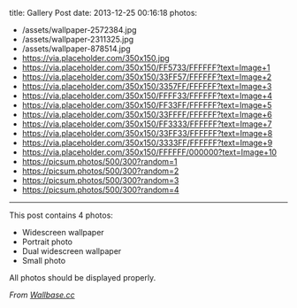 title: Gallery Post
date: 2013-12-25 00:16:18
photos:
  - /assets/wallpaper-2572384.jpg
  - /assets/wallpaper-2311325.jpg
  - /assets/wallpaper-878514.jpg
  - https://via.placeholder.com/350x150.jpg
  - https://via.placeholder.com/350x150/FF5733/FFFFFF?text=Image+1
  - https://via.placeholder.com/350x150/33FF57/FFFFFF?text=Image+2
  - https://via.placeholder.com/350x150/3357FF/FFFFFF?text=Image+3
  - https://via.placeholder.com/350x150/FFFF33/FFFFFF?text=Image+4
  - https://via.placeholder.com/350x150/FF33FF/FFFFFF?text=Image+5
  - https://via.placeholder.com/350x150/33FFFF/FFFFFF?text=Image+6
  - https://via.placeholder.com/350x150/FF3333/FFFFFF?text=Image+7
  - https://via.placeholder.com/350x150/33FF33/FFFFFF?text=Image+8
  - https://via.placeholder.com/350x150/3333FF/FFFFFF?text=Image+9
  - https://via.placeholder.com/350x150/FFFFFF/000000?text=Image+10
  - https://picsum.photos/500/300?random=1
  - https://picsum.photos/500/300?random=2
  - https://picsum.photos/500/300?random=3
  - https://picsum.photos/500/300?random=4
---

This post contains 4 photos:

- Widescreen wallpaper
- Portrait photo
- Dual widescreen wallpaper
- Small photo

All photos should be displayed properly.

*From [Wallbase.cc](http://wallbase.cc)*